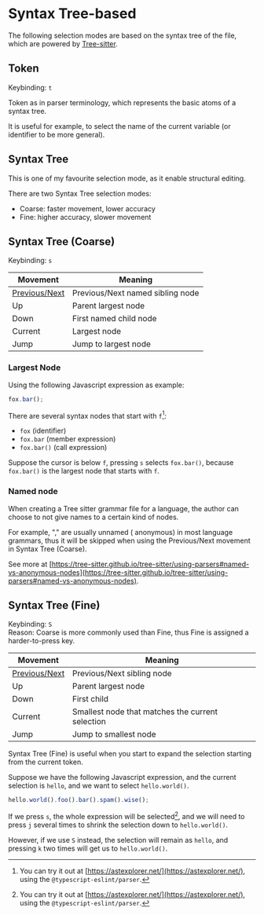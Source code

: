 # Syntax Tree-based

The following selection modes are based on the syntax tree of the file, which are
powered by [Tree-sitter](https://github.com/tree-sitter).

## Token

Keybinding: `t`

Token as in parser terminology, which represents the basic atoms of a syntax tree.

It is useful for example, to select the name of the current variable (or identifier to be more general).

## Syntax Tree

This is one of my favourite selection mode, as it enable structural editing.

There are two Syntax Tree selection modes:

- Coarse: faster movement, lower accuracy
- Fine: higher accuracy, slower movement

## Syntax Tree (Coarse)

Keybinding: `s`

| Movement                                           | Meaning                          |
| -------------------------------------------------- | -------------------------------- |
| [Previous/Next](../core-movements.md#previousnext) | Previous/Next named sibling node |
| Up                                                 | Parent largest node              |
| Down                                               | First named child node           |
| Current                                            | Largest node                     |
| Jump                                               | Jump to largest node             |

### Largest Node

Using the following Javascript expression as example:

```js
fox.bar();
```

There are several syntax nodes that start with `f`[^1]:

- `fox` (identifier)
- `fox.bar` (member expression)
- `fox.bar()` (call expression)

Suppose the cursor is below `f`, pressing `s` selects `fox.bar()`, because `fox.bar()` is the largest node that starts with `f`.

[^1]: You can try it out at [https://astexplorer.net/](https://astexplorer.net/), using the `@typescript-eslint/parser`.

### Named node

When creating a Tree sitter grammar file for a language, the author can choose
to not give names to a certain kind of nodes.

For example, "," are usually unnamed (
anonymous) in most language grammars, thus it will be skipped when using the
Previous/Next movement in Syntax Tree (Coarse).

See more at [https://tree-sitter.github.io/tree-sitter/using-parsers#named-vs-anonymous-nodes](https://tree-sitter.github.io/tree-sitter/using-parsers#named-vs-anonymous-nodes).

## Syntax Tree (Fine)

Keybinding: `S`  
Reason: Coarse is more commonly used than Fine, thus Fine is assigned a harder-to-press key.

| Movement                                           | Meaning                                          |
| -------------------------------------------------- | ------------------------------------------------ |
| [Previous/Next](../core-movements.md#previousnext) | Previous/Next sibling node                       |
| Up                                                 | Parent largest node                              |
| Down                                               | First child                                      |
| Current                                            | Smallest node that matches the current selection |
| Jump                                               | Jump to smallest node                            |

Syntax Tree (Fine) is useful when you start to expand the selection starting from the current token.

Suppose we have the following Javascript expression, and the current selection is `hello`, and we want to select `hello.world()`.

```js
hello.world().foo().bar().spam().wise();
```

If we press `s`, the whole expression will be selected[^1], and we will need to press `j` several times to shrink the selection down to `hello.world()`.

However, if we use `S` instead, the selection will remain as `hello`, and pressing `k` two times will get us to `hello.world()`.

[^1]: See [Largest Node](#largest-node)

